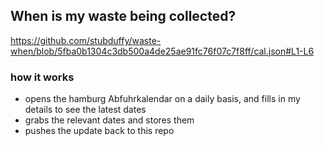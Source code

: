 ## When is my waste being collected?
  https://github.com/stubduffy/waste-when/blob/5fba0b1304c3db500a4de25ae91fc76f07c7f8ff/cal.json#L1-L6
  
  ### how it works
  - opens the hamburg Abfuhrkalendar on a daily basis, and fills in my details to see the latest dates
  - grabs the relevant dates and stores them
  - pushes the update back to this repo
  
